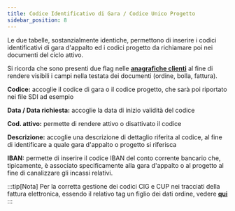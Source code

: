 ```yaml
---
title: Codice Identificativo di Gara / Codice Unico Progetto
sidebar_position: 8
---
```


Le due tabelle, sostanzialmente identiche, permettono di inserire i codici identificativi di gara d'appalto ed i codici progetto da richiamare poi nei documenti del ciclo attivo.

Si ricorda che sono presenti due flag nelle [**anagrafiche clienti**](/docs/erp-home/registers/contacts/create-new-contact/accounting-data/customer-vendors-data/fiscal-information) al fine di rendere visibili i campi nella testata dei documenti (ordine, bolla, fattura).

**Codice:** accoglie il codice di gara o il codice progetto, che sarà poi riportato nei file SDI ad esempio

**Data / Data richiesta:** accoglie la data di inizio validità del codice

**Cod. attivo:** permette di rendere attivo o disattivato il codice

**Descrizione:** accoglie una descrizione di dettaglio riferita al codice, al fine di identificare a quale gara d'appalto o progetto si riferisca

**IBAN:** permette di inserire il codice IBAN del conto corrente bancario che, tipicamente, è associato specificamente alla gara d'appalto o al progetto al fine di canalizzare gli incassi relativi.

:::tip[Nota]
Per la corretta gestione dei codici CIG e CUP nei tracciati della fattura elettronica, essendo il relativo tag un figlio dei dati ordine, vedere [**qui**](/docs/finance-area/e-invoice/configuration_einvoice#codici-cig-e-cup-tag-2126-codicecup-e-2127-codicecig)
:::
